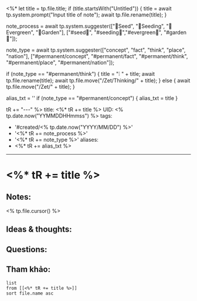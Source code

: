 <%* 
  let title = tp.file.title;
  if (title.startsWith("Untitled")) {
  	title = await tp.system.prompt("Input title of note");
    await tp.file.rename(title);
  }

  note_process = await tp.system.suggester(["🥜Seed", "🌱Seeding", "🌲Evergreen", "🏡Garden"], ["#seed🥜", "#seeding🌱","#evergreen🌲", "#garden🏡"]);

  note_type = await tp.system.suggester(["concept", "fact", "think", "place", "nation"], ["#permanent/concept", "#permanent/fact", "#permanent/think", "#permanent/place", "#permanent/nation"]);
  
  if (note_type == "#permanent/think") {
    title = "❕ " + title;
    await tp.file.rename(title);
	await tp.file.move("/Zet/Thinking/" + title);
  }
  else {
    await tp.file.move("/Zet/" + title);
  }

  alias_txt = ''
  if (note_type == "#permanent/concept") {
    alias_txt = title
  }
   
  tR += "---"
%>
title: <%* tR += title %>
UID: <% tp.date.now("YYMMDDHHmmss") %>
tags:
  - '#created/<% tp.date.now("YYYY/MM/DD") %>'
  - '<%* tR += note_process %>'
  - '<%* tR += note_type %>'
aliases:
  - <%* tR += alias_txt %>
---
# <%* tR += title %>

## Notes:
<% tp.file.cursor() %>

## Ideas & thoughts:

## Questions:


## Tham khảo:
```dataview
list
from [[<%* tR += title %>]]
sort file.name asc
```